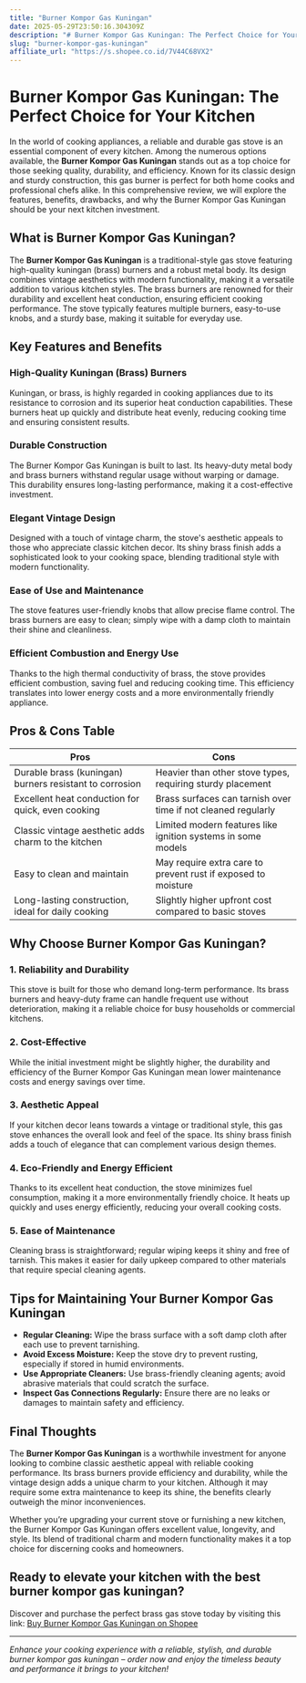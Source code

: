 ```yaml
---
title: "Burner Kompor Gas Kuningan"
date: 2025-05-29T23:50:16.304309Z
description: "# Burner Kompor Gas Kuningan: The Perfect Choice for Your Kitchen..."
slug: "burner-kompor-gas-kuningan"
affiliate_url: "https://s.shopee.co.id/7V44C68VX2"
---
```

# Burner Kompor Gas Kuningan: The Perfect Choice for Your Kitchen

In the world of cooking appliances, a reliable and durable gas stove is an essential component of every kitchen. Among the numerous options available, the **Burner Kompor Gas Kuningan** stands out as a top choice for those seeking quality, durability, and efficiency. Known for its classic design and sturdy construction, this gas burner is perfect for both home cooks and professional chefs alike. In this comprehensive review, we will explore the features, benefits, drawbacks, and why the Burner Kompor Gas Kuningan should be your next kitchen investment.

## What is Burner Kompor Gas Kuningan?

The **Burner Kompor Gas Kuningan** is a traditional-style gas stove featuring high-quality kuningan (brass) burners and a robust metal body. Its design combines vintage aesthetics with modern functionality, making it a versatile addition to various kitchen styles. The brass burners are renowned for their durability and excellent heat conduction, ensuring efficient cooking performance. The stove typically features multiple burners, easy-to-use knobs, and a sturdy base, making it suitable for everyday use.

## Key Features and Benefits

### High-Quality Kuningan (Brass) Burners

Kuningan, or brass, is highly regarded in cooking appliances due to its resistance to corrosion and its superior heat conduction capabilities. These burners heat up quickly and distribute heat evenly, reducing cooking time and ensuring consistent results.

### Durable Construction

The Burner Kompor Gas Kuningan is built to last. Its heavy-duty metal body and brass burners withstand regular usage without warping or damage. This durability ensures long-lasting performance, making it a cost-effective investment.

### Elegant Vintage Design

Designed with a touch of vintage charm, the stove's aesthetic appeals to those who appreciate classic kitchen decor. Its shiny brass finish adds a sophisticated look to your cooking space, blending traditional style with modern functionality.

### Ease of Use and Maintenance

The stove features user-friendly knobs that allow precise flame control. The brass burners are easy to clean; simply wipe with a damp cloth to maintain their shine and cleanliness.

### Efficient Combustion and Energy Use

Thanks to the high thermal conductivity of brass, the stove provides efficient combustion, saving fuel and reducing cooking time. This efficiency translates into lower energy costs and a more environmentally friendly appliance.

## Pros & Cons Table

| Pros                                              | Cons                                              |
|---------------------------------------------------|---------------------------------------------------|
| Durable brass (kuningan) burners resistant to corrosion | Heavier than other stove types, requiring sturdy placement |
| Excellent heat conduction for quick, even cooking | Brass surfaces can tarnish over time if not cleaned regularly |
| Classic vintage aesthetic adds charm to the kitchen | Limited modern features like ignition systems in some models |
| Easy to clean and maintain                      | May require extra care to prevent rust if exposed to moisture |
| Long-lasting construction, ideal for daily cooking | Slightly higher upfront cost compared to basic stoves |

## Why Choose Burner Kompor Gas Kuningan?

### 1. **Reliability and Durability**
This stove is built for those who demand long-term performance. Its brass burners and heavy-duty frame can handle frequent use without deterioration, making it a reliable choice for busy households or commercial kitchens.

### 2. **Cost-Effective**
While the initial investment might be slightly higher, the durability and efficiency of the Burner Kompor Gas Kuningan mean lower maintenance costs and energy savings over time.

### 3. **Aesthetic Appeal**
If your kitchen decor leans towards a vintage or traditional style, this gas stove enhances the overall look and feel of the space. Its shiny brass finish adds a touch of elegance that can complement various design themes.

### 4. **Eco-Friendly and Energy Efficient**
Thanks to its excellent heat conduction, the stove minimizes fuel consumption, making it a more environmentally friendly choice. It heats up quickly and uses energy efficiently, reducing your overall cooking costs.

### 5. **Ease of Maintenance**
Cleaning brass is straightforward; regular wiping keeps it shiny and free of tarnish. This makes it easier for daily upkeep compared to other materials that require special cleaning agents.

## Tips for Maintaining Your Burner Kompor Gas Kuningan

- **Regular Cleaning:** Wipe the brass surface with a soft damp cloth after each use to prevent tarnishing.
- **Avoid Excess Moisture:** Keep the stove dry to prevent rusting, especially if stored in humid environments.
- **Use Appropriate Cleaners:** Use brass-friendly cleaning agents; avoid abrasive materials that could scratch the surface.
- **Inspect Gas Connections Regularly:** Ensure there are no leaks or damages to maintain safety and efficiency.

## Final Thoughts

The **Burner Kompor Gas Kuningan** is a worthwhile investment for anyone looking to combine classic aesthetic appeal with reliable cooking performance. Its brass burners provide efficiency and durability, while the vintage design adds a unique charm to your kitchen. Although it may require some extra maintenance to keep its shine, the benefits clearly outweigh the minor inconveniences.

Whether you’re upgrading your current stove or furnishing a new kitchen, the Burner Kompor Gas Kuningan offers excellent value, longevity, and style. Its blend of traditional charm and modern functionality makes it a top choice for discerning cooks and homeowners.

## Ready to elevate your kitchen with the best burner kompor gas kuningan?

Discover and purchase the perfect brass gas stove today by visiting this link: [Buy Burner Kompor Gas Kuningan on Shopee](https://s.shopee.co.id/7V44C68VX2)

---

*Enhance your cooking experience with a reliable, stylish, and durable burner kompor gas kuningan – order now and enjoy the timeless beauty and performance it brings to your kitchen!*